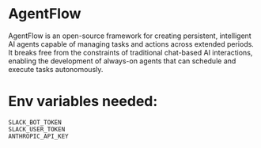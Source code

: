 # AgentFlow
AgentFlow is an open-source framework for creating persistent, intelligent AI agents capable of managing tasks and actions across extended periods. It breaks free from the constraints of traditional chat-based AI interactions, enabling the development of always-on agents that can schedule and execute tasks autonomously.

# Env variables needed:
```
SLACK_BOT_TOKEN
SLACK_USER_TOKEN
ANTHROPIC_API_KEY
```
